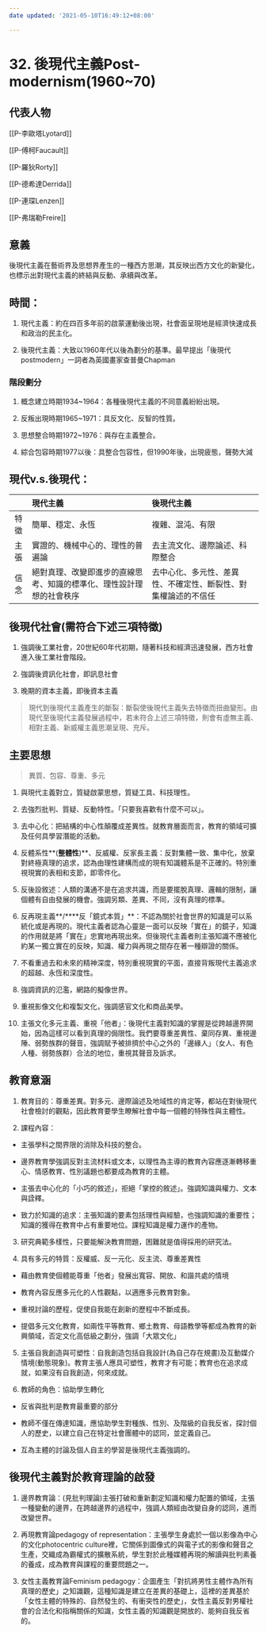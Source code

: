```yaml
---
date updated: '2021-05-10T16:49:12+08:00'

---
```


# 32. 後現代主義Post-modernism(1960~70)

## 代表人物

[[P-李歐塔Lyotard]]

[[P-傅柯Faucault]]

[[P-羅狄Rorty]]

[[P-德希達Derrida]]

[[P-連琛Lenzen]]

[[P-弗瑞勒Freire]]

## 意義

後現代主義在藝術界及思想界產生的一種西方思潮，其反映出西方文化的新變化，也標示出對現代主義的終結與反動、承續與改革。

## 時間：

1.  現代主義：約在四百多年前的啟蒙運動後出現，社會面呈現地是經濟快速成長和政治的民主化。

2.  後現代主義：大致以1960年代以後為劃分的基準。最早提出「後現代postmodern」一詞者為英國畫家查普曼Chapman

### 階段劃分

1.  概念建立時期1934~1964：各種後現代主義的不同意義紛紛出現。

2.  反叛出現時期1965~1971：具反文化、反智的性質。

3.  思想整合時期1972~1976：與存在主義整合。

4.  綜合包容時期1977以後：具整合包容性，但1990年後，出現疲態，聲勢大減

## 現代v.s.後現代：

|     | 現代主義                               | 後現代主義                           |
| :-: | :--------------------------------- | :------------------------------ |
|  特徵 | 簡單、穩定、永恆                           | 複雜、混沌、有限                        |
|  主張 | 實證的、機械中心的、理性的普遍論                   | 去主流文化、邊際論述、科際整合                 |
|  信念 | 絕對真理、改變即進步的直線思考、知識的標準化、理性設計理想的社會秩序 | 去中心化、多元性、差異性、不確定性、斷裂性、對集權論述的不信任 |

## 後現代社會(需符合下述三項特徵)

1.  強調後工業社會，20世紀60年代初期，隨著科技和經濟迅速發展，西方社會進入後工業社會階段。

2.  強調後資訊化社會，即訊息社會

3.  晚期的資本主義，即後資本主義

> 現代到後現代主義產生的斷裂：斷裂使後現代主義失去特徵而扭曲變形。由現代至後現代主義發展過程中，若未符合上述三項特徵，則會有虛無主義、相對主義、新威權主義思潮呈現、充斥。

## 主要思想

> 異質、包容、尊重、多元

1.  與現代主義對立，質疑啟蒙思想，質疑工具、科技理性。

2.  去強烈批判、質疑、反動特性。「只要我喜歡有什麼不可以」。

3.  去中心化：把結構的中心性顛覆成差異性。就教育層面而言，教育的領域可擴及任何具學習潛能的活動。

4.  反體系性**(****整體性****)**、反威權、反家長主義：反對集體一致、集中化，放棄對終極真理的追求，認為由理性建構而成的現有知識體系是不正確的。特別重視現實的表相和支節，即零件化。

5.  反後設敘述：人類的溝通不是在追求共識，而是要擺脫真理、邏輯的限制，讓個體有自由發展的機會。強調另類、差異、不同，沒有真理的標準。

6.  反再現主義**/****反「鏡式本質」**：不認為關於社會世界的知識是可以系統化或是再現的。現代主義者認為心靈是一面可以反映「實在」的鏡子，知識的作用就是將「實在」忠實地再現出來。但後現代主義者則主張知識不應被化約某一獨立實在的反映，知識、權力與再現之間存在著一種辯證的關係。

7.  不看重過去和未來的精神深度，特別重視現實的平面，直接背叛現代主義追求的超越、永恆和深度性。

8.  強調資訊的氾濫，網路的擬像世界。

9.  重視影像文化和複製文化，強調感官文化和商品美學。

10. 主張文化多元主義、重視「他者」：後現代主義對知識的掌握是從跨越邊界開始，因為這樣可以看到真理的侷限性。我們要尊重差異性、棄同存異、重視邊陲、弱勢族群的聲音，強調賦予被排擠於中心之外的「邊緣人」（女人、有色人種、弱勢族群）合法的地位，重視其聲音及訴求。

## 教育意涵

1.  教育目的：尊重差異。對多元、邊際論述及地域性的肯定等，都站在對後現代社會檢討的觀點，因此教育要學生瞭解社會中每一個體的特殊性與主體性。

2.  課程內容：

-   主張學科之間界限的消除及科技的整合。

-   邊界教育學強調反對主流材料或文本，以理性為主導的教育內容應逐漸轉移重心、情感教育、性別議題也都要成為教育的主體。

-   主張去中心化的「小巧的敘述」，拒絕「掌控的敘述」。強調知識與權力、文本與詮釋。

-   致力於知識的追求：主張知識的要素包括理性與經驗，也強調知識的重要性；知識的獲得在教育中占有重要地位。課程知識是權力運作的產物。

3.  研究典範多樣性，只要能解決教育問題，困難就是值得採用的研究法。

4.  具有多元的特質：反權威、反一元化、反主流、尊重差異性

-   藉由教育使個體能尊重「他者」發展出寬容、開放、和諧共處的情境

-   教育內容反應多元化的人性觀點，以適應多元教育對象。

-   重視討論的歷程，促使自我能在創新的歷程中不斷成長。

-   提倡多元文化教育，如兩性平等教育、鄉土教育、母語教學等都成為教育的新興領域，否定文化高低級之劃分，強調「大眾文化」

5.  主張自我創造與可塑性：自我創造包括自我設計(為自己存在規畫)及互動媒介情境(動態現象)。教育主張人應具可塑性，教育才有可能；教育也在追求成就，如果沒有自我創造，何來成就。

6.  教師的角色：協助學生轉化

-   反省與批判是教育最重要的部分

-   教師不僅在傳達知識，應協助學生對種族、性別、及階級的自我反省，探討個人的歷史，以建立自己在特定社會團體中的認同，並定義自己。

-   互為主體的討論及個人自主的學習是後現代主義強調的。

## 後現代主義對於教育理論的啟發

1.  邊界教育論：(見批判理論)主張打破和重新劃定知識和權力配置的領域，主張一種變動的邊界，在跨越邊界的過程中，強調人類經由改變自身的認同，進而改變世界。

2.  再現教育論pedagogy of representation：主張學生身處於一個以影像為中心的文化photocentric culture裡，它關係到圖像式的與電子式的影像和聲音之生產，交織成為霸權式的擴散系統，學生對於此種媒體再現的解讀與批判素養的養成，成為教育與課程的重要問題之一。

3.  女性主義教育論Feminism pedagogy：企圖產生「對抗將男性主體作為所有真理的歷史」之知識觀，這種知識是建立在差異的基礎上，這裡的差異基於「女性主體的特殊的、自然發生的、有衝突性的歷史」，女性主義反對男權社會的合法化和指稱關係的知識，女性主義的知識觀是開放的、能夠自我反省的。
